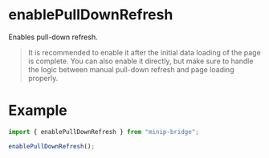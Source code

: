 # enablePullDownRefresh

Enables pull-down refresh.

> It is recommended to enable it after the initial data loading of the page is complete. You can also enable it directly, but make sure to handle the logic between manual pull-down refresh and page loading properly.

# Example

```typescript
import { enablePullDownRefresh } from "minip-bridge";

enablePullDownRefresh();
```
